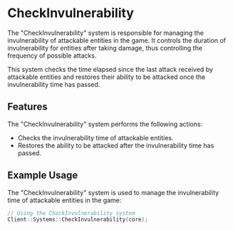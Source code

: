 # CheckInvulnerability

The "CheckInvulnerability" system is responsible for managing the invulnerability of attackable entities in the game. It controls the duration of invulnerability for entities after taking damage, thus controlling the frequency of possible attacks.

This system checks the time elapsed since the last attack received by attackable entities and restores their ability to be attacked once the invulnerability time has passed.

## Features
The "CheckInvulnerability" system performs the following actions:
- Checks the invulnerability time of attackable entities.
- Restores the ability to be attacked after the invulnerability time has passed.

## Example Usage
The "CheckInvulnerability" system is used to manage the invulnerability time of attackable entities in the game:

```cpp
// Using the CheckInvulnerability system
Client::Systems::CheckInvulnerability(core);
```